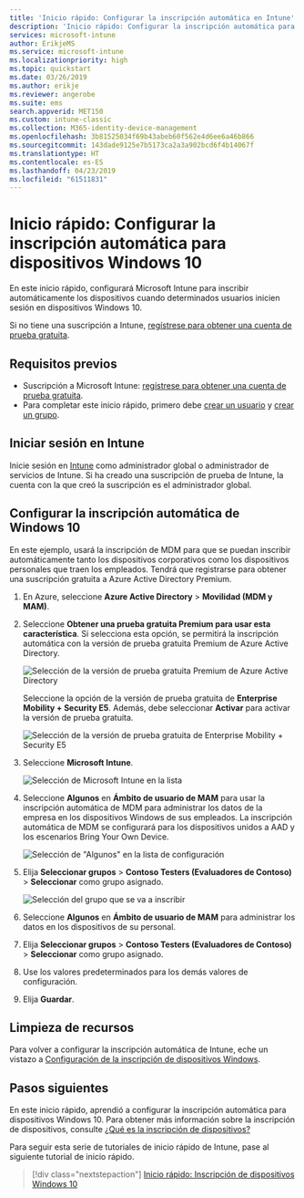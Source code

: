 ```yaml
---
title: 'Inicio rápido: Configurar la inscripción automática en Intune'
description: 'Inicio rápido: Configurar la inscripción automática para dispositivos Windows 10 en Intune.'
services: microsoft-intune
author: ErikjeMS
ms.service: microsoft-intune
ms.localizationpriority: high
ms.topic: quickstart
ms.date: 03/26/2019
ms.author: erikje
ms.reviewer: angerobe
ms.suite: ems
search.appverid: MET150
ms.custom: intune-classic
ms.collection: M365-identity-device-management
ms.openlocfilehash: 3b81525034f69b43abeb60f562e4d6ee6a46b866
ms.sourcegitcommit: 143dade9125e7b5173ca2a3a902bcd6f4b14067f
ms.translationtype: HT
ms.contentlocale: es-ES
ms.lasthandoff: 04/23/2019
ms.locfileid: "61511831"
---
```

# <a name="quickstart-set-up-automatic-enrollment-for-windows-10-devices"></a>Inicio rápido: Configurar la inscripción automática para dispositivos Windows 10

En este inicio rápido, configurará Microsoft Intune para inscribir automáticamente los dispositivos cuando determinados usuarios inicien sesión en dispositivos Windows 10.

Si no tiene una suscripción a Intune, [regístrese para obtener una cuenta de prueba gratuita](free-trial-sign-up.md).

## <a name="prerequisites"></a>Requisitos previos

- Suscripción a Microsoft Intune: [regístrese para obtener una cuenta de prueba gratuita](free-trial-sign-up.md).
- Para completar este inicio rápido, primero debe [crear un usuario](quickstart-create-user.md) y [crear un grupo](quickstart-create-group.md).

## <a name="sign-in-to-intune"></a>Iniciar sesión en Intune

Inicie sesión en [Intune](https://aka.ms/intuneportal) como administrador global o administrador de servicios de Intune. Si ha creado una suscripción de prueba de Intune, la cuenta con la que creó la suscripción es el administrador global.

## <a name="set-up-windows-10-automatic-enrollment"></a>Configurar la inscripción automática de Windows 10

En este ejemplo, usará la inscripción de MDM para que se puedan inscribir automáticamente tanto los dispositivos corporativos como los dispositivos personales que traen los empleados. Tendrá que registrarse para obtener una suscripción gratuita a Azure Active Directory Premium.

1. En Azure, seleccione **Azure Active Directory** > **Movilidad (MDM y MAM)**.
2. Seleccione **Obtener una prueba gratuita Premium para usar esta característica**. Si selecciona esta opción, se permitirá la inscripción automática con la versión de prueba gratuita Premium de Azure Active Directory. 

    ![Selección de la versión de prueba gratuita Premium de Azure Active Directory](media/quickstart-setup-auto-enrollment/quickstart-setup-auto-enrollment-01.png)

    Seleccione la opción de la versión de prueba gratuita de **Enterprise Mobility + Security E5**. Además, debe seleccionar **Activar** para activar la versión de prueba gratuita.

    ![Selección de la versión de prueba gratuita de Enterprise Mobility + Security E5](media/quickstart-setup-auto-enrollment/quickstart-setup-auto-enrollment-02.png)

3. Seleccione **Microsoft Intune**. 

    ![Selección de Microsoft Intune en la lista](media/quickstart-setup-auto-enrollment/quickstart-setup-auto-enrollment-03.png)

4. Seleccione **Algunos** en **Ámbito de usuario de MAM** para usar la inscripción automática de MDM para administrar los datos de la empresa en los dispositivos Windows de sus empleados. La inscripción automática de MDM se configurará para los dispositivos unidos a AAD y los escenarios Bring Your Own Device.

    ![Selección de "Algunos" en la lista de configuración](media/quickstart-setup-auto-enrollment/quickstart-setup-auto-enrollment-04.png)

5. Elija **Seleccionar grupos** > **Contoso Testers (Evaluadores de Contoso)** > **Seleccionar** como grupo asignado.

    ![Selección del grupo que se va a inscribir](media/quickstart-setup-auto-enrollment/quickstart-setup-auto-enrollment-05.png)

6. Seleccione **Algunos** en **Ámbito de usuario de MAM** para administrar los datos en los dispositivos de su personal.
7. Elija **Seleccionar grupos** > **Contoso Testers (Evaluadores de Contoso)** > **Seleccionar** como grupo asignado. 
8. Use los valores predeterminados para los demás valores de configuración.
9. Elija **Guardar**.

## <a name="clean-up-resources"></a>Limpieza de recursos

Para volver a configurar la inscripción automática de Intune, eche un vistazo a [Configuración de la inscripción de dispositivos Windows](windows-enroll.md).

## <a name="next-steps"></a>Pasos siguientes

En este inicio rápido, aprendió a configurar la inscripción automática para dispositivos Windows 10. Para obtener más información sobre la inscripción de dispositivos, consulte [¿Qué es la inscripción de dispositivos?](device-enrollment.md)

Para seguir esta serie de tutoriales de inicio rápido de Intune, pase al siguiente tutorial de inicio rápido.

> [!div class="nextstepaction"]
> [Inicio rápido: Inscripción de dispositivos Windows 10](quickstart-enroll-windows-device.md)
